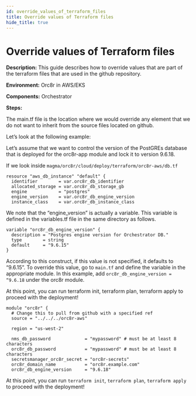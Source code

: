 ```yaml
---
id: override_values_of_terraform_files
title: Override values of Terraform files
hide_title: true
---
```

# Override values of Terraform files

**Description:** This guide describes how to override values that are part of the terraform files that are used in the github repository.

**Environment:** Orc8r in AWS/EKS

**Components:** Orchestrator

**Steps:**

The main.tf file is the location where we would override any element that we do not want to inherit from the
source files located on github.

Let’s look at the following example:

Let’s assume that we want to control the version of the PostGREs database that is deployed for the orc8r-app module and lock it to version 9.6.18.

If we look inside `magma/orc8r/cloud/deploy/terraform/orc8r-aws/db.tf`

```
resource "aws_db_instance" "default" {
  identifier        = var.orc8r_db_identifier
  allocated_storage = var.orc8r_db_storage_gb
  engine            = "postgres"
  engine_version    = var.orc8r_db_engine_version
  instance_class    = var.orc8r_db_instance_class
```

We note that the “engine_version” is actually a variable. This variable is defined in the variables.tf file in the same directory as follows.

```
variable "orc8r_db_engine_version" {
  description = "Postgres engine version for Orchestrator DB."
  type        = string
  default     = "9.6.15"
}
```

According to this construct, if this value is not specified, it defaults to “9.6.15”. To override this value, go to `main.tf` and define the variable in the appropriate module. In this example, add `orc8r_db_engine_version = “9.6.18` under the orc8r module.

At this point, you can run terraform init, terraform plan, terraform apply to proceed with the deployment!

```
module "orc8r" {
  # Change this to pull from github with a specified ref
  source = "../../../orc8r-aws"

  region = "us-west-2"

  nms_db_password             = "mypassword" # must be at least 8 characters
  orc8r_db_password           = "mypassword" # must be at least 8 characters
  secretsmanager_orc8r_secret = "orc8r-secrets"
  orc8r_domain_name           = "orc8r.example.com"
  orc8r_db_engine_version     = "9.6.18"
```

At this point, you can run `terraform init`, `terraform plan`, `terraform apply` to proceed with the deployment!
